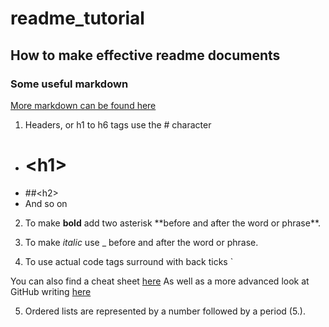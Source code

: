 # readme_tutorial
## How to make effective readme documents

### Some useful markdown
[More markdown can be found here](https://help.github.com/articles/basic-writing-and-formatting-syntax/)

1. Headers, or h1 to h6 tags use the # character
- # \<h1\>
- ##\<h2\>
- And so on

2. To make **bold** add two asterisk \*\*before and after the word or phrase\*\*.

3. To make _italic_ use \_ before and after the word or phrase.

4. To use actual code tags surround with back ticks \`

You can also find a cheat sheet [here](https://enterprise.github.com/downloads/en/markdown-cheatsheet.pdf)
As well as a more advanced look at GitHub writing [here](https://help.github.com/categories/writing-on-github/)

5. Ordered lists are represented by a number followed by a period (5\.).
